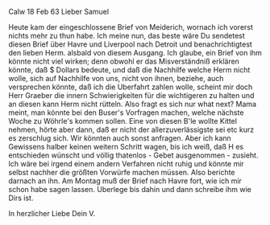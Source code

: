  Calw 18 Feb 63
Lieber Samuel

Heute kam der eingeschlossene Brief von Meiderich, wornach ich vorerst nichts mehr zu thun habe. Ich meine nun, das beste wäre Du sendetest diesen Brief über Havre und Liverpool nach Detroit und benachrichtigtest den lieben Herm. alsbald von diesem Ausgang. Ich glaube, ein Brief von ihm könnte nicht viel wirken; denn obwohl er das Misverständniß erklären könnte, daß $ Dollars bedeute, und daß die Nachhilfe welche Herm nicht wolle, sich auf Nachhilfe von uns, nicht von ihnen, beziehe, auch versprechen könnte, daß ich die Uberfahrt zahlen wolle, scheint mir doch Herr Graeber die innern Schwierigkeiten für die wichtigeren zu halten und an diesen kann Herm nicht rütteln. Also fragt es sich nur what next? Mama meint, man könnte bei den Buser's Vorfragen machen, welche nächste Woche zu Wöhrle's kommen sollen. Eine von diesen B'le wollte Kittel nehmen, hörte aber dann, daß er nicht der allerzuverlässigste sei etc kurz es zerschlug sich. Wir könnten auch sonst anfragen. Aber ich kann Gewissens halber keinen weitern Schritt wagen, bis ich weiß, daß H es entschieden wünscht und völlig thatenlos - Gebet ausgenommen - zusieht. Ich wäre bei irgend einem andern Verfahren nicht ruhig und könnte mir selbst nachher die größten Vorwürfe machen müssen. Also berichte darnach an ihn. Am Montag muß der Brief nach Havre fort, wie ich mir schon habe sagen lassen. Uberlege bis dahin und dann schreibe ihm wie Dirs ist.

 In herzlicher Liebe
 Dein V.


